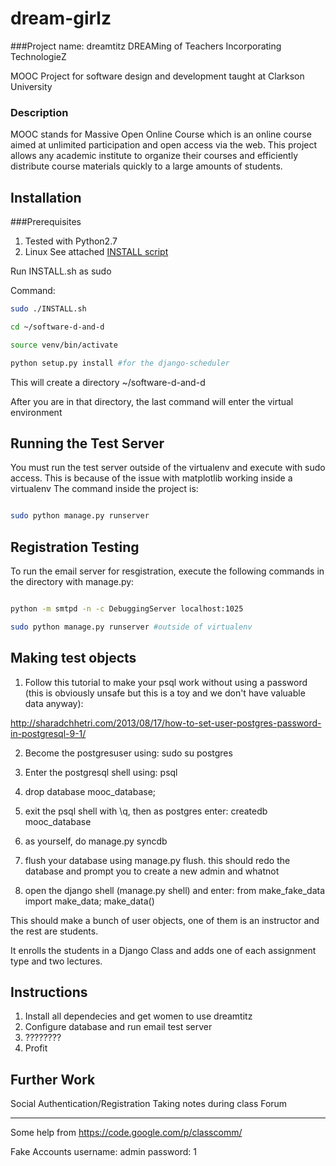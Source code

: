 dream-girlz
===========

###Project name: dreamtitz
DREAMing of Teachers Incorporating TechnologieZ

MOOC Project for software design and development taught at Clarkson University

### Description
MOOC stands for Massive Open Online Course which is an online course aimed at unlimited participation and open access via the web. This project allows any academic institute to organize their courses and efficiently distribute course materials quickly to a large amounts of students. 


Installation
----

###Prerequisites
1. Tested with Python2.7
2. Linux 
See attached [INSTALL script](./INSTALL.sh)

Run INSTALL.sh as sudo

Command:

```bash
sudo ./INSTALL.sh

cd ~/software-d-and-d

source venv/bin/activate

python setup.py install #for the django-scheduler
```

This will create a directory ~/software-d-and-d

After you are in that directory, the last command will enter the virtual environment

Running the Test Server
----
You must run the test server outside of the virtualenv and execute with sudo
access. This is because of the issue with matplotlib working inside a virtualenv
The command inside the project is:

```bash

sudo python manage.py runserver
```

Registration Testing
----
To run the email server for resgistration, execute the following commands in the
directory with manage.py:

```bash

python -m smtpd -n -c DebuggingServer localhost:1025

sudo python manage.py runserver #outside of virtualenv
```

Making test objects
----
1) Follow this tutorial to make your psql work without using a password (this is obviously unsafe but this is a toy and we don't have valuable data anyway):

http://sharadchhetri.com/2013/08/17/how-to-set-user-postgres-password-in-postgresql-9-1/

2) Become the postgresuser using: sudo su postgres

3) Enter the postgresql shell using: psql

4) drop database mooc_database;

5) exit the psql shell with \q, then as postgres enter: createdb mooc_database

6) as yourself, do manage.py syncdb

7) flush your database using manage.py flush. this should redo the database and prompt you to create a new admin and whatnot

8) open the django shell (manage.py shell) and enter: from make_fake_data import make_data; make_data()

This should make a bunch of user objects, one of them is an instructor and the rest are students. 

It enrolls the students in a Django Class and adds one of each assignment type and two lectures. 

Instructions
----
1. Install all dependecies and get women to use dreamtitz
2. Configure database and run email test server
3. ????????
4. Profit


Further Work
----
Social Authentication/Registration
Taking notes during class
Forum

---

Some help from https://code.google.com/p/classcomm/

Fake Accounts
username: admin
password: 1 
